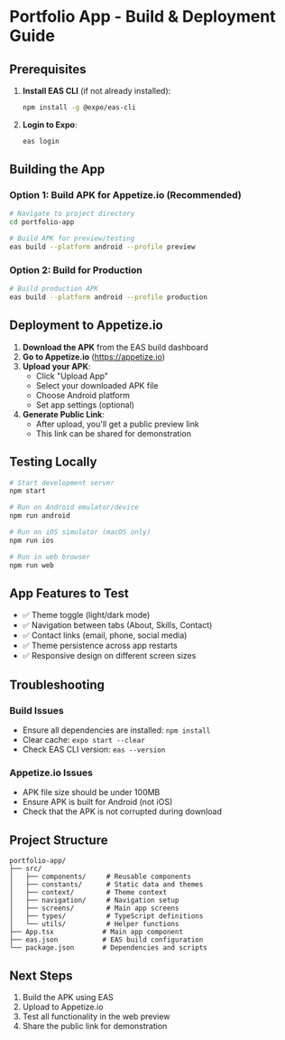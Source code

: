 # Portfolio App - Build & Deployment Guide

## Prerequisites

1. **Install EAS CLI** (if not already installed):
   ```bash
   npm install -g @expo/eas-cli
   ```

2. **Login to Expo**:
   ```bash
   eas login
   ```

## Building the App

### Option 1: Build APK for Appetize.io (Recommended)

```bash
# Navigate to project directory
cd portfolio-app

# Build APK for preview/testing
eas build --platform android --profile preview
```

### Option 2: Build for Production

```bash
# Build production APK
eas build --platform android --profile production
```

## Deployment to Appetize.io

1. **Download the APK** from the EAS build dashboard
2. **Go to Appetize.io** (https://appetize.io)
3. **Upload your APK**:
   - Click "Upload App"
   - Select your downloaded APK file
   - Choose Android platform
   - Set app settings (optional)
4. **Generate Public Link**:
   - After upload, you'll get a public preview link
   - This link can be shared for demonstration

## Testing Locally

```bash
# Start development server
npm start

# Run on Android emulator/device
npm run android

# Run on iOS simulator (macOS only)
npm run ios

# Run in web browser
npm run web
```

## App Features to Test

- ✅ Theme toggle (light/dark mode)
- ✅ Navigation between tabs (About, Skills, Contact)
- ✅ Contact links (email, phone, social media)
- ✅ Theme persistence across app restarts
- ✅ Responsive design on different screen sizes

## Troubleshooting

### Build Issues
- Ensure all dependencies are installed: `npm install`
- Clear cache: `expo start --clear`
- Check EAS CLI version: `eas --version`

### Appetize.io Issues
- APK file size should be under 100MB
- Ensure APK is built for Android (not iOS)
- Check that the APK is not corrupted during download

## Project Structure

```
portfolio-app/
├── src/
│   ├── components/     # Reusable components
│   ├── constants/      # Static data and themes
│   ├── context/        # Theme context
│   ├── navigation/     # Navigation setup
│   ├── screens/        # Main app screens
│   ├── types/          # TypeScript definitions
│   └── utils/          # Helper functions
├── App.tsx            # Main app component
├── eas.json           # EAS build configuration
└── package.json       # Dependencies and scripts
```

## Next Steps

1. Build the APK using EAS
2. Upload to Appetize.io
3. Test all functionality in the web preview
4. Share the public link for demonstration
